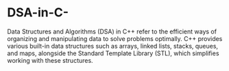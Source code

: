 # DSA-in-C-
Data Structures and Algorithms (DSA) in C++ refer to the efficient ways of organizing and manipulating data to solve problems optimally. C++ provides various built-in data structures such as arrays, linked lists, stacks, queues, and maps, alongside the Standard Template Library (STL), which simplifies working with these structures.
